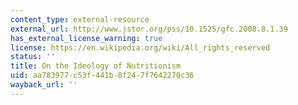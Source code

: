 ```yaml
---
content_type: external-resource
external_url: http://www.jstor.org/pss/10.1525/gfc.2008.8.1.39
has_external_license_warning: true
license: https://en.wikipedia.org/wiki/All_rights_reserved
status: ''
title: On the Ideology of Nutritionism
uid: aa783977-c53f-441b-8f24-7f7642270c36
wayback_url: ''
---
```

